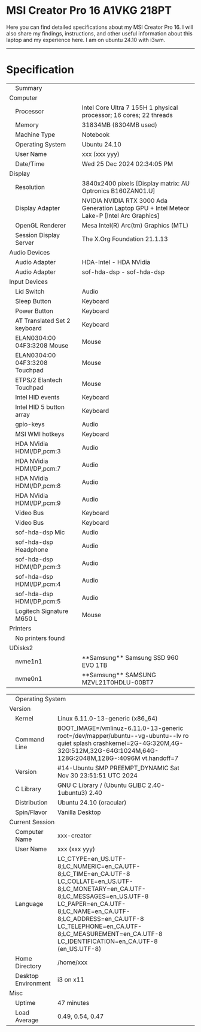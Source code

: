 # MSI Creator Pro 16 A1VKG 218PT

Here you can find detailed specifications about my MSI Creator Pro 16. I will also share my findings, instructions, and other useful information about this laptop and my experience here.
I am on ubuntu 24.10 with i3wm. 

---

# Specification

<table>

<tbody>

<tr>

<td class="icon_subtitle"></td>

<td colspan="2" class="stitle">Summary</td>

</tr>

<tr>

<td colspan="3" class="sstitle">Computer</td>

</tr>

<tr>

<td class="icon"></td>

<td class="field">Processor</td>

<td class="value">Intel Core Ultra 7 155H 1 physical processor; 16 cores; 22 threads</td>

</tr>

<tr>

<td class="icon"></td>

<td class="field">Memory</td>

<td class="value">31834MB (8304MB used)</td>

</tr>

<tr>

<td class="icon"></td>

<td class="field">Machine Type</td>

<td class="value">Notebook</td>

</tr>

<tr>

<td class="icon"></td>

<td class="field">Operating System</td>

<td class="value">Ubuntu 24.10</td>

</tr>

<tr>

<td class="icon"></td>

<td class="field">User Name</td>

<td class="value">xxx (xxx yyy)</td>

</tr>

<tr>

<td class="icon"></td>

<td class="field">Date/Time</td>

<td class="value">Wed 25 Dec 2024 02:34:05 PM</td>

</tr>

<tr>

<td colspan="3" class="sstitle">Display</td>

</tr>

<tr>

<td class="icon"></td>

<td class="field">Resolution</td>

<td class="value">3840x2400 pixels [Display matrix: AU Optronics B160ZAN01.U]</td>

</tr>

<tr>

<td class="icon"></td>

<td class="field">Display Adapter</td>

<td class="value">NVIDIA NVIDIA RTX 3000 Ada Generation Laptop GPU + Intel Meteor Lake-P [Intel Arc Graphics]</td>

</tr>

<tr>

<td class="icon"></td>

<td class="field">OpenGL Renderer</td>

<td class="value">Mesa Intel(R) Arc(tm) Graphics (MTL)</td>

</tr>

<tr>

<td class="icon"></td>

<td class="field">Session Display Server</td>

<td class="value">The X.Org Foundation 21.1.13</td>

</tr>

<tr>

<td colspan="3" class="sstitle">Audio Devices</td>

</tr>

<tr>

<td class="icon"></td>

<td class="field">Audio Adapter</td>

<td class="value">HDA-Intel - HDA NVidia</td>

</tr>

<tr>

<td class="icon"></td>

<td class="field">Audio Adapter</td>

<td class="value">sof-hda-dsp - sof-hda-dsp</td>

</tr>

<tr>

<td colspan="3" class="sstitle">Input Devices</td>

</tr>

<tr>

<td class="icon"></td>

<td class="field">Lid Switch</td>

<td class="value">Audio</td>

</tr>

<tr>

<td class="icon"></td>

<td class="field">Sleep Button</td>

<td class="value">Keyboard</td>

</tr>

<tr>

<td class="icon"></td>

<td class="field">Power Button</td>

<td class="value">Keyboard</td>

</tr>

<tr>

<td class="icon"></td>

<td class="field">AT Translated Set 2 keyboard</td>

<td class="value">Keyboard</td>

</tr>

<tr>

<td class="icon"></td>

<td class="field">ELAN0304:00 04F3:3208 Mouse</td>

<td class="value">Mouse</td>

</tr>

<tr>

<td class="icon"></td>

<td class="field">ELAN0304:00 04F3:3208 Touchpad</td>

<td class="value">Mouse</td>

</tr>

<tr>

<td class="icon"></td>

<td class="field">ETPS/2 Elantech Touchpad</td>

<td class="value">Mouse</td>

</tr>

<tr>

<td class="icon"></td>

<td class="field">Intel HID events</td>

<td class="value">Keyboard</td>

</tr>

<tr>

<td class="icon"></td>

<td class="field">Intel HID 5 button array</td>

<td class="value">Keyboard</td>

</tr>

<tr>

<td class="icon"></td>

<td class="field">gpio-keys</td>

<td class="value">Audio</td>

</tr>

<tr>

<td class="icon"></td>

<td class="field">MSI WMI hotkeys</td>

<td class="value">Keyboard</td>

</tr>

<tr>

<td class="icon"></td>

<td class="field">HDA NVidia HDMI/DP,pcm:3</td>

<td class="value">Audio</td>

</tr>

<tr>

<td class="icon"></td>

<td class="field">HDA NVidia HDMI/DP,pcm:7</td>

<td class="value">Audio</td>

</tr>

<tr>

<td class="icon"></td>

<td class="field">HDA NVidia HDMI/DP,pcm:8</td>

<td class="value">Audio</td>

</tr>

<tr>

<td class="icon"></td>

<td class="field">HDA NVidia HDMI/DP,pcm:9</td>

<td class="value">Audio</td>

</tr>

<tr>

<td class="icon"></td>

<td class="field">Video Bus</td>

<td class="value">Keyboard</td>

</tr>

<tr>

<td class="icon"></td>

<td class="field">Video Bus</td>

<td class="value">Keyboard</td>

</tr>

<tr>

<td class="icon"></td>

<td class="field">sof-hda-dsp Mic</td>

<td class="value">Audio</td>

</tr>

<tr>

<td class="icon"></td>

<td class="field">sof-hda-dsp Headphone</td>

<td class="value">Audio</td>

</tr>

<tr>

<td class="icon"></td>

<td class="field">sof-hda-dsp HDMI/DP,pcm:3</td>

<td class="value">Audio</td>

</tr>

<tr>

<td class="icon"></td>

<td class="field">sof-hda-dsp HDMI/DP,pcm:4</td>

<td class="value">Audio</td>

</tr>

<tr>

<td class="icon"></td>

<td class="field">sof-hda-dsp HDMI/DP,pcm:5</td>

<td class="value">Audio</td>

</tr>

<tr>

<td class="icon"></td>

<td class="field">Logitech Signature M650 L</td>

<td class="value">Mouse</td>

</tr>

<tr>

<td colspan="3" class="sstitle">Printers</td>

</tr>

<tr>

<td class="icon"></td>

<td class="field">No printers found</td>

<td class="value"></td>

</tr>

<tr>

<td colspan="3" class="sstitle">UDisks2</td>

</tr>

<tr>

<td class="icon"></td>

<td class="field">nvme1n1</td>

<td class="value"><span background="#cccccc" color="#010101">**Samsung**</span> Samsung SSD 960 EVO 1TB</td>

</tr>

<tr>

<td class="icon"></td>

<td class="field">nvme0n1</td>

<td class="value"><span background="#cccccc" color="#010101">**Samsung**</span> SAMSUNG MZVL21T0HDLU-00BT7</td>

</tr>

</tbody>

</table>

<table>

<tbody>

<tr>

<td class="icon_subtitle"></td>

<td colspan="2" class="stitle">Operating System</td>

</tr>

<tr>

<td colspan="3" class="sstitle">Version</td>

</tr>

<tr>

<td class="icon"></td>

<td class="field">Kernel</td>

<td class="value">Linux 6.11.0-13-generic (x86_64)</td>

</tr>

<tr>

<td class="icon"></td>

<td class="field">Command Line</td>

<td class="value">BOOT_IMAGE=/vmlinuz-6.11.0-13-generic root=/dev/mapper/ubuntu--vg-ubuntu--lv ro quiet splash crashkernel=2G-4G:320M,4G-32G:512M,32G-64G:1024M,64G-128G:2048M,128G-:4096M vt.handoff=7</td>

</tr>

<tr>

<td class="icon"></td>

<td class="field">Version</td>

<td class="value">#14-Ubuntu SMP PREEMPT_DYNAMIC Sat Nov 30 23:51:51 UTC 2024</td>

</tr>

<tr>

<td class="icon"></td>

<td class="field">C Library</td>

<td class="value">GNU C Library / (Ubuntu GLIBC 2.40-1ubuntu3) 2.40</td>

</tr>

<tr>

<td class="icon"></td>

<td class="field">Distribution</td>

<td class="value">Ubuntu 24.10 (oracular)</td>

</tr>

<tr>

<td class="icon"></td>

<td class="field">Spin/Flavor</td>

<td class="value">Vanilla Desktop</td>

</tr>

<tr>

<td colspan="3" class="sstitle">Current Session</td>

</tr>

<tr>

<td class="icon"></td>

<td class="field">Computer Name</td>

<td class="value">xxx-creator</td>

</tr>

<tr>

<td class="icon"></td>

<td class="field">User Name</td>

<td class="value">xxx (xxx yyy)</td>

</tr>

<tr>

<td class="icon"></td>

<td class="field">Language</td>

<td class="value">LC_CTYPE=en_US.UTF-8;LC_NUMERIC=en_CA.UTF-8;LC_TIME=en_CA.UTF-8 LC_COLLATE=en_US.UTF-8;LC_MONETARY=en_CA.UTF-8;LC_MESSAGES=en_US.UTF-8 LC_PAPER=en_CA.UTF-8;LC_NAME=en_CA.UTF-8;LC_ADDRESS=en_CA.UTF-8 LC_TELEPHONE=en_CA.UTF-8;LC_MEASUREMENT=en_CA.UTF-8 LC_IDENTIFICATION=en_CA.UTF-8 (en_US.UTF-8)</td>

</tr>

<tr>

<td class="icon"></td>

<td class="field">Home Directory</td>

<td class="value">/home/xxx</td>

</tr>

<tr>

<td class="icon"></td>

<td class="field">Desktop Environment</td>

<td class="value">i3 on x11</td>

</tr>

<tr>

<td colspan="3" class="sstitle">Misc</td>

</tr>

<tr>

<td class="icon"></td>

<td class="field">Uptime</td>

<td class="value">47 minutes</td>

</tr>

<tr>

<td class="icon"></td>

<td class="field">Load Average</td>

<td class="value">0.49, 0.54, 0.47</td>

</tr>

</tbody>

</table>
